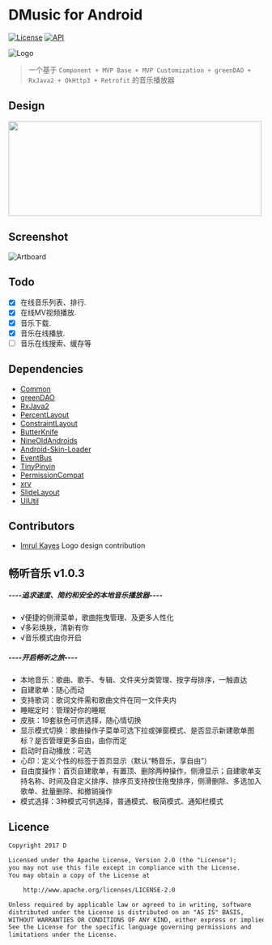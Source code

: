 # DMusic for Android

[![License](https://img.shields.io/badge/license-Apache%202-green.svg)](https://www.apache.org/licenses/LICENSE-2.0)
[![API](https://img.shields.io/badge/API-11%2B-green.svg?style=flat)](https://android-arsenal.com/api?level=11)

![Logo](https://github.com/Dsiner/DMusic/blob/master/app/src/main/res/mipmap-xhdpi/ic_launcher.png)

> 一个基于 `Component + MVP Base + MVP Customization + greenDAO + RxJava2 + OkHttp3 + Retrofit` 的音乐播放器

## Design
<img src="https://github.com/Dsiner/DMusic/blob/master/screenshot/design.png" width="500" height="187"/>

## Screenshot
![Artboard](https://github.com/Dsiner/DMusic/blob/master/screenshot/screenshot0.png)

## Todo
- [x] 在线音乐列表、排行.
- [x] 在线MV视频播放.
- [x] 音乐下载.
- [x] 音乐在线播放.
- [ ] 音乐在线搜索、缓存等

## Dependencies
- [Common](https://github.com/Dsiner/Common)
- [greenDAO](https://github.com/greenrobot/greenDAO)
- [RxJava2](https://github.com/ReactiveX/RxJava)
- [PercentLayout]()
- [ConstraintLayout]()
- [ButterKnife](https://github.com/JakeWharton/butterknife)
- [NineOldAndroids](https://github.com/JakeWharton/NineOldAndroids)
- [Android-Skin-Loader](https://github.com/fengjundev/Android-Skin-Loader)
- [EventBus](https://github.com/greenrobot/EventBus)
- [TinyPinyin](https://github.com/promeG/TinyPinyin)
- [PermissionCompat](https://github.com/Dsiner/PermissionCompat)
- [xrv](https://github.com/Dsiner/xRecyclerViewF)
- [SlideLayout](https://github.com/Dsiner/SlideLayout)
- [UIUtil](https://github.com/Dsiner/UIUtil)

## Contributors
- [Imrul Kayes](https://github.com/saifulfrank) Logo design contribution

## 畅听音乐 v1.0.3

##### ----追求速度、简约和安全的本地音乐播放器----

* √便捷的侧滑菜单，歌曲拖曳管理、及更多人性化
* √多彩焕肤，清新有你
* √音乐模式由你开启

##### ----开启畅听之旅----
* 本地音乐：歌曲、歌手、专辑、文件夹分类管理、按字母排序，一触直达
* 自建歌单：随心而动
* 支持歌词：歌词文件需和歌曲文件在同一文件夹内
* 睡眠定时：管理好你的睡眠
* 皮肤：19套肤色可供选择，随心情切换
* 显示模式切换：歌曲操作子菜单可选下拉或弹窗模式、是否显示新建歌单图标？是否管理更多自由，由你而定
* 启动时自动播放：可选
* 心印：定义个性的标签于首页显示（默认“畅音乐，享自由”）
* 自由度操作：首页自建歌单，有置顶、删除两种操作，侧滑显示；自建歌单支持名称、时间及自定义排序、排序页支持按住拖曳排序，侧滑删除、多选加入歌单、批量删除、和撤销操作
* 模式选择：3种模式可供选择，普通模式、极简模式、通知栏模式

## Licence

```txt
Copyright 2017 D

Licensed under the Apache License, Version 2.0 (the "License");
you may not use this file except in compliance with the License.
You may obtain a copy of the License at

    http://www.apache.org/licenses/LICENSE-2.0

Unless required by applicable law or agreed to in writing, software
distributed under the License is distributed on an "AS IS" BASIS,
WITHOUT WARRANTIES OR CONDITIONS OF ANY KIND, either express or implied.
See the License for the specific language governing permissions and
limitations under the License.
```
